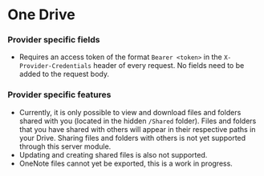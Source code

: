 # One Drive

### Provider specific fields

- Requires an access token of the format `Bearer <token>` in the `X-Provider-Credentials` header of every request. No fields need to be added to the request body.

### Provider specific features

- Currently, it is only possible to view and download files and folders shared with you (located in the hidden `/Shared` folder). Files and folders that you have shared with others will appear in their respective paths in your Drive. Sharing files and folders with others is not yet supported through this server module.
- Updating and creating shared files is also not supported.
- OneNote files cannot yet be exported, this is a work in progress.
